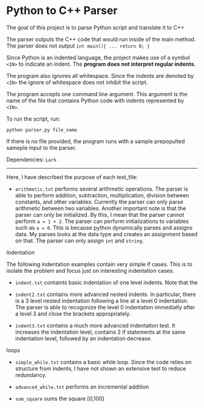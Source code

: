 # Python to C++ Parser

The goal of this project is to parse Python script and translate it to C++

The parser outputs the C++ code that would run inside of the main method. The parser does not output `int main(){ ... return 0; }`

Since Python is an indented language, the project makes use of a symbol `<IN>` to indicate an indent. The **program does not interpret regular indents.**

The program also ignores all whitespace. Since the indents are denoted by `<IN>` the ignore of whitespace does not inhibit the script.

The program accepts one command line argument. This argument is the name of the file that contains Python code with indents represented by `<IN>`.

To run the script, run:

`python parser.py file_name`

If there is no file provided, the program runs with a sample prepopulted sameple input to the parser.

Dependencies: `Lark`

--------

Here, I have described the purpose of each test_file:

-   `arithmetic.txt` performs several arithmetic operations. The parser is able to perform addition, subtraction, multiplication, division between constants, and other variables. Currently the parser can only parse arithmetic between two variables. Another important note is that the parser can only be initialized. By this, I mean that the parser cannot perform `a = 1 + 2`. The parser can perform initializations to variables such as `a = 0`. This is because python dynamically parses and assigns data. My parses looks at the data type and creates an assignment based on that. The parser can only assign `int` and `string`.

Indentation

The following indentation examples contain very simple if cases. This is to isolate the problem and focus just on interesting indentation cases.

-   `indent.txt` containts basic indentation of one level indents. Note that the

-   `indent2.txt` contains more advanced nested indents. In particular, there is a 3 level nested indentation following a line at a level 0 indentation. The parser is able to recogonize the level 0 indentation immediatly after a level 3 and close the brackets appropriately.

-   `indent3.txt` contains a much more advanced indentation test. It increases the indentation level, contains 2 if statements at the same indentation level, followed by an indentation decrease.

loops

-   `simple_while.txt` contains a basic while loop. Since the code relies on structure from indents, I have not shown an extensive test to reduce redundancy.

-   `advanced_while.txt` performs an incremental addition

-   `sum_square` sums the square [0,100]
